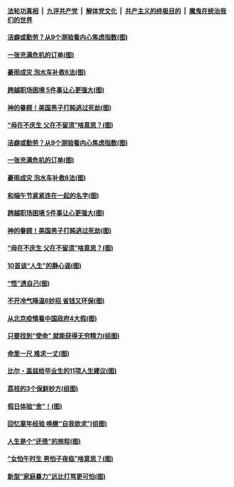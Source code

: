 

####  [法轮功真相](../../../../basic/blob/master/README.md?t=06250902) &nbsp;|&nbsp; [九评共产党](../../../../9ping.md/blob/master/README.md?t=06250902) &nbsp;|&nbsp; [解体党文化](../../../../jtdwh.md/blob/master/README.md?t=06250902)  &nbsp;|&nbsp; [共产主义的终极目的](../../../../gczydzjmd.md/blob/master/README.md?t=06250902) &nbsp;|&nbsp; [魔鬼在统治我们的世界](../../../../mgztzwmdsj.md/blob/master/README.md?t=06250902) 

#### [洁癖或勤劳？从9个测验看内心焦虑指数(图)](../pages/p8/937558.md?t=06250902) 

#### [一张充满危机的订单(图)](../pages/p8/936981.md?t=06250902) 

#### [豪雨成灾 泡水车补救8法(图)](../pages/p8/937526.md?t=06250902) 

#### [跨越职场困境 5件事让心更强大(图)](../pages/p8/937375.md?t=06250902) 

#### [神的眷顾！美国男子打盹逃过死劫(图)](../pages/p8/936985.md?t=06250902) 

#### [“母在不庆生 父在不留须”啥意思？(图)](../pages/p8/937234.md?t=06250902) 

#### [洁癖或勤劳？从9个测验看内心焦虑指数(图)](../pages/p8/937558.md?t=06250902) 

#### [一张充满危机的订单(图)](../pages/p8/936981.md?t=06250902) 

#### [豪雨成灾 泡水车补救8法(图)](../pages/p8/937526.md?t=06250902) 

#### [和端午节紧紧连在一起的名字(图)](../pages/p8/937448.md?t=06250902) 

#### [跨越职场困境 5件事让心更强大(图)](../pages/p8/937375.md?t=06250902) 

#### [神的眷顾！美国男子打盹逃过死劫(图)](../pages/p8/936985.md?t=06250902) 

#### [“母在不庆生 父在不留须”啥意思？(图)](../pages/p8/937234.md?t=06250902) 

#### [10首谈“人生”的静心谣(图)](../pages/p8/936965.md?t=06250902) 

#### [“悟”透自己(图)](../pages/p8/936972.md?t=06250902) 

#### [不开冷气降温6妙招 省钱又环保(图)](../pages/p8/937329.md?t=06250902) 

#### [从北京疫情看中国政府4大假(图)](../pages/p8/937196.md?t=06250902) 

#### [只要找到“使命” 就能获得无穷精力(组图)](../pages/p8/937159.md?t=06250902) 

#### [命里一尺 难求一丈(图)](../pages/p8/936782.md?t=06250902) 

#### [比尔・盖兹给毕业生的11项人生建议(图)](../pages/p8/936231.md?t=06250902) 

#### [荔枝的3个保鲜妙方(组图)](../pages/p8/936950.md?t=06250902) 

#### [假日体验“舍”！(图)](../pages/p8/937183.md?t=06250902) 

#### [回忆童年经验 唤醒“自我欲求”(组图)](../pages/p8/937082.md?t=06250902) 

#### [人生是个“还债”的旅程(图)](../pages/p8/936768.md?t=06250902) 

#### [“女怕午时生 男怕子夜临”啥意思？(图)](../pages/p8/937081.md?t=06250902) 

#### [新型“家庭暴力”远比打骂更可怕(图)](../pages/p8/936230.md?t=06250902) 

